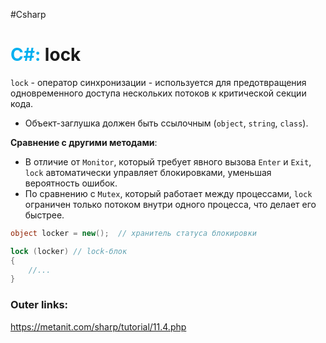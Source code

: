 #Csharp 
# <font color="#00b0f0">C#:</font> lock

`lock` - оператор синхронизации - используется для предотвращения одновременного доступа нескольких потоков к критической секции кода. 
- Объект-заглушка должен быть ссылочным (`object`, `string`, `class`). 

**Сравнение с другими методами**:
- В отличие от `Monitor`, который требует явного вызова `Enter` и `Exit`, `lock` автоматически управляет блокировками, уменьшая вероятность ошибок.
- По сравнению с `Mutex`, который работает между процессами, `lock` ограничен только потоком внутри одного процесса, что делает его быстрее.

```csharp
object locker = new();  // хранитель статуса блокировки

lock (locker) // lock-блок
{
	//...
}
```

### Outer links:
https://metanit.com/sharp/tutorial/11.4.php